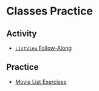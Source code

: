# Classes Practice

## Activity
- [`ListView` Follow-Along](ListViewFollowAlong.md)

## Practice
- [Movie List Exercises](MovieListExercises.md)